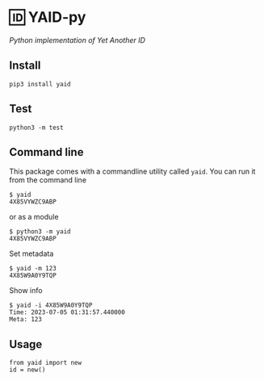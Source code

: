 # 🆔 YAID-py

_Python implementation of Yet Another ID_

## Install

    pip3 install yaid

## Test

    python3 -m test

## Command line

This package comes with a commandline utility called `yaid`.
You can run it from the command line

    $ yaid
    4X85VYWZC9ABP

or as a module

    $ python3 -m yaid
    4X85VYWZC9ABP

Set metadata

    $ yaid -m 123
    4X85W9A0Y9TQP

Show info

    $ yaid -i 4X85W9A0Y9TQP
    Time: 2023-07-05 01:31:57.440000
    Meta: 123

## Usage

    from yaid import new
    id = new()
